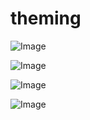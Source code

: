 # theming


![Image](https://github.com/user-attachments/assets/ebf4e55b-36d3-4039-8785-07fae3e1e544)

![Image](https://github.com/user-attachments/assets/6c6d2fd6-1949-483d-a446-b7063857ab2b)

![Image](https://github.com/user-attachments/assets/b50ce0f3-71ce-4e75-a4d1-51f50096add2)

![Image](https://github.com/user-attachments/assets/61350c3d-497a-49c9-99cc-fb0cb5227570)
